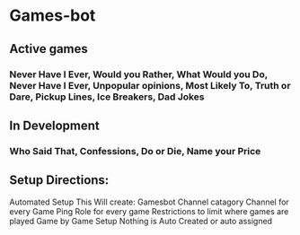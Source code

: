 # Games-bot
## Active games
### Never Have I Ever, Would you Rather, What Would you Do, Never Have I Ever, Unpopular opinions, Most Likely To, Truth or Dare, Pickup Lines, Ice Breakers, Dad Jokes
## In Development
### Who Said That, Confessions, Do or Die, Name your Price

## Setup Directions:
  Automated Setup
      This Will create:
        Gamesbot Channel catagory
        Channel for every Game
        Ping Role for every game
        Restrictions to limit where games are played
  Game by Game Setup
      Nothing is Auto Created or auto assigned
      
  
